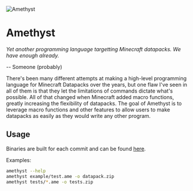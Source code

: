 ![Amethyst](https://minecraft.wiki/images/Amethyst_Shard_JE2_BE1.png?56555)

# Amethyst

*Yet another programming language targetting Minecraft datapacks. We have enough already.*

-- Someone (probably)

There's been many different attempts at making a high-level programming language for Minecraft Datapacks over the years, but one flaw I've seen in all of them is that they let the limitations of commands dictate what's possible. All of that changed when Minecraft added macro functions, greatly increasing the flexibility of datapacks. The goal of Amethyst is to leverage macro functions and other features to allow users to make datapacks as easily as they would write any other program.

## Usage

Binaries are built for each commit and can be found [here](https://github.com/kinderhead/Datapack.Net/actions/workflows/amethyst.yml).

Examples:
```sh
amethyst --help
amethyst example/test.ame -o datapack.zip
amethyst tests/*.ame -o tests.zip
```

